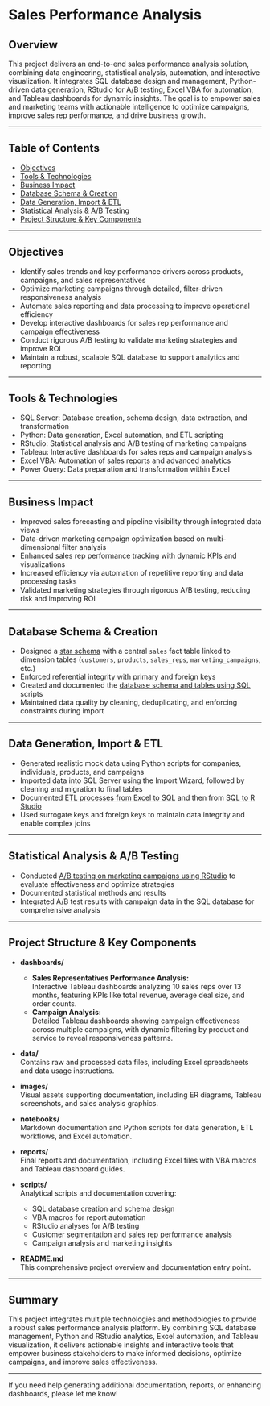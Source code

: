 # Sales Performance Analysis

## Overview

This project delivers an end-to-end sales performance analysis solution, combining data engineering, statistical analysis, automation, and interactive visualization. It integrates SQL database design and management, Python-driven data generation, RStudio for A/B testing, Excel VBA for automation, and Tableau dashboards for dynamic insights. The goal is to empower sales and marketing teams with actionable intelligence to optimize campaigns, improve sales rep performance, and drive business growth.

---

## Table of Contents

- [Objectives](#objectives)  
- [Tools & Technologies](#tools--technologies)  
- [Business Impact](#business-impact)  
- [Database Schema & Creation](#database-schema--creation)  
- [Data Generation, Import & ETL](#data-generation-import--etl)  
- [Statistical Analysis & A/B Testing](#statistical-analysis--ab-testing)  
- [Project Structure & Key Components](#project-structure--key-components)  

---

## Objectives

- Identify sales trends and key performance drivers across products, campaigns, and sales representatives  
- Optimize marketing campaigns through detailed, filter-driven responsiveness analysis  
- Automate sales reporting and data processing to improve operational efficiency  
- Develop interactive dashboards for sales rep performance and campaign effectiveness  
- Conduct rigorous A/B testing to validate marketing strategies and improve ROI  
- Maintain a robust, scalable SQL database to support analytics and reporting  

---

## Tools & Technologies

- SQL Server: Database creation, schema design, data extraction, and transformation  
- Python: Data generation, Excel automation, and ETL scripting  
- RStudio: Statistical analysis and A/B testing of marketing campaigns  
- Tableau: Interactive dashboards for sales reps and campaign analysis  
- Excel VBA: Automation of sales reports and advanced analytics  
- Power Query: Data preparation and transformation within Excel  

---

## Business Impact

- Improved sales forecasting and pipeline visibility through integrated data views  
- Data-driven marketing campaign optimization based on multi-dimensional filter analysis  
- Enhanced sales rep performance tracking with dynamic KPIs and visualizations  
- Increased efficiency via automation of repetitive reporting and data processing tasks  
- Validated marketing strategies through rigorous A/B testing, reducing risk and improving ROI  

---

## Database Schema & Creation

- Designed a [star schema](https://github.com/Serkan-Dursun/Sales-Analysis/blob/b2a88b515b3e4dfdfe515e21bd95d92282083ff0/images/SQL_Sales_Analysis_db_Diagram_ERD.jpg) with a central `sales` fact table linked to dimension tables (`customers`, `products`, `sales_reps`, `marketing_campaigns`, etc.)  
- Enforced referential integrity with primary and foreign keys  
- Created and documented the [database schema and tables using SQL](https://github.com/Serkan-Dursun/Sales-Analysis/blob/b2a88b515b3e4dfdfe515e21bd95d92282083ff0/scripts/SQL_Creating_Database_and_Tables.md) scripts
- Maintained data quality by cleaning, deduplicating, and enforcing constraints during import  

---

## Data Generation, Import & ETL

- Generated realistic mock data using Python scripts for companies, individuals, products, and campaigns  
- Imported data into SQL Server using the Import Wizard, followed by cleaning and migration to final tables  
- Documented [ETL processes from Excel to SQL](https://github.com/Serkan-Dursun/Sales-Analysis/blob/4f9e9631592b697ed3507778bc86fdd6b9f4f494/notebooks/ETL_Processes.md) and then from [SQL to R Studio](https://github.com/Serkan-Dursun/Sales-Analysis/blob/4f9e9631592b697ed3507778bc86fdd6b9f4f494/scripts/RStudio_and_SQL_A-B_Testing_Email_Market.md) 
- Used surrogate keys and foreign keys to maintain data integrity and enable complex joins  

---

## Statistical Analysis & A/B Testing

- Conducted [A/B testing on marketing campaigns using RStudio](https://github.com/Serkan-Dursun/Sales-Analysis/blob/4f9e9631592b697ed3507778bc86fdd6b9f4f494/scripts/RStudio_AB_Testing.md) to evaluate effectiveness and optimize strategies  
- Documented statistical methods and results 
- Integrated A/B test results with campaign data in the SQL database for comprehensive analysis  

---

## Project Structure & Key Components

- **dashboards/**  
  - **Sales Representatives Performance Analysis:**  
    Interactive Tableau dashboards analyzing 10 sales reps over 13 months, featuring KPIs like total revenue, average deal size, and order counts.  
  - **Campaign Analysis:**  
    Detailed Tableau dashboards showing campaign effectiveness across multiple campaigns, with dynamic filtering by product and service to reveal responsiveness patterns.

- **data/**  
  Contains raw and processed data files, including Excel spreadsheets and data usage instructions.

- **images/**  
  Visual assets supporting documentation, including ER diagrams, Tableau screenshots, and sales analysis graphics.

- **notebooks/**  
  Markdown documentation and Python scripts for data generation, ETL workflows, and Excel automation.

- **reports/**  
  Final reports and documentation, including Excel files with VBA macros and Tableau dashboard guides.

- **scripts/**  
  Analytical scripts and documentation covering:  
  - SQL database creation and schema design  
  - VBA macros for report automation  
  - RStudio analyses for A/B testing  
  - Customer segmentation and sales rep performance analysis  
  - Campaign analysis and marketing insights  

- **README.md**  
  This comprehensive project overview and documentation entry point.

---

## Summary

This project integrates multiple technologies and methodologies to provide a robust sales performance analysis platform. By combining SQL database management, Python and RStudio analytics, Excel automation, and Tableau visualization, it delivers actionable insights and interactive tools that empower business stakeholders to make informed decisions, optimize campaigns, and improve sales effectiveness.

---

If you need help generating additional documentation, reports, or enhancing dashboards, please let me know!
